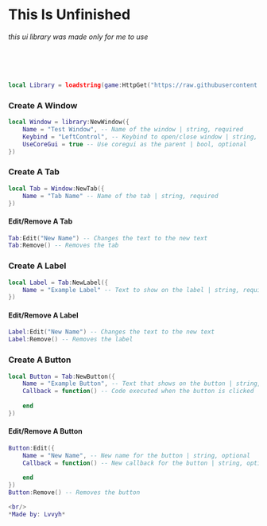 # This Is Unfinished
*this ui library was made only for me to use*
<br/>
<br/>
<br/>
<br/>
<br/>


```lua
local Library = loadstring(game:HttpGet("https://raw.githubusercontent.com/lvvyh-Rblx/ui/refs/heads/main/lib.lua"))()
```

### Create A Window
```lua
local Window = library:NewWindow({
	Name = "Test Window", -- Name of the window | string, required
	Keybind = "LeftControl", -- Keybind to open/close window | string, required
	UseCoreGui = true -- Use coregui as the parent | bool, optional
})
```

### Create A Tab
```lua
local Tab = Window:NewTab({
	Name = "Tab Name" -- Name of the tab | string, required
})
```

#### Edit/Remove A Tab
```lua
Tab:Edit("New Name") -- Changes the text to the new text
Tab:Remove() -- Removes the tab
```

### Create A Label
```lua
local Label = Tab:NewLabel({
	Name = "Example Label" -- Text to show on the label | string, required
})
```

#### Edit/Remove A Label
```lua
Label:Edit("New Name") -- Changes the text to the new text
Label:Remove() -- Removes the label
```

### Create A Button
```lua
local Button = Tab:NewButton({
	Name = "Example Button", -- Text that shows on the button | string, required
	Callback = function() -- Code executed when the button is clicked | function, optional
		
	end
})
```

#### Edit/Remove A Button
```lua
Button:Edit({
    Name = "New Name", -- New name for the button | string, optional
    Callback = function() -- New callback for the button | string, optional
        
    end
})
Button:Remove() -- Removes the button

<br/>
*Made by: Lvvyh*
```

